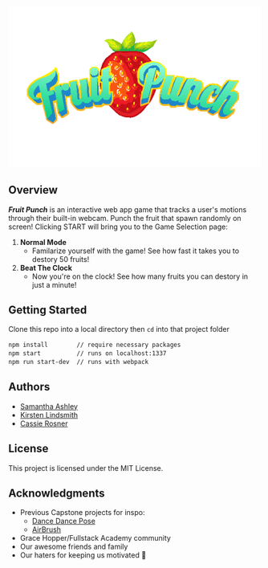 ![Fruit Punch](public/assets/FruitPunch.gif 'Fruit Punch')

## Overview

**_Fruit Punch_** is an interactive web app game that tracks a user's motions through their built-in webcam. Punch the fruit that spawn randomly on screen! Clicking START will bring you to the Game Selection page:

1.  **Normal Mode**
    * Familarize yourself with the game! See how fast it takes you to destory 50 fruits!
2.  **Beat The Clock**
    * Now you're on the clock! See how many fruits you can destory in just a minute!

## Getting Started

Clone this repo into a local directory then `cd` into that project folder

```bash
npm install        // require necessary packages
npm start          // runs on localhost:1337
npm run start-dev  // runs with webpack
```

## Authors

* [Samantha Ashley](https://github.com/smashley729)
* [Kirsten Lindsmith](https://github.com/kirstenlindsmith)
* [Cassie Rosner](https://github.com/cerosner)

## License

This project is licensed under the MIT License.

## Acknowledgments

* Previous Capstone projects for inspo:
  * [Dance Dance Pose](https://github.com/dancing-karaoke/Dance-Dance-Pose)
  * [AirBrush](https://github.com/bananalark/airbrush)
* Grace Hopper/Fullstack Academy community
* Our awesome friends and family
* Our haters for keeping us motivated 💪

